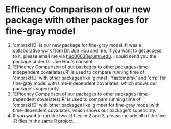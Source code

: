 # Efficency Comparison of our new package with other packages for fine-gray model

1. 'cmprskHD' is our new package for fine-gray model. It was a collaborative work from Dr. Jue Hou and me. If you want to get access to it, please email me via huo00030@umn.edu. I could send you the package under Dr. Jue Hou's consent.
2. 'Efficency Comparison of our packages to other packages (time-independent covariates).R' is used to compare running time of 'cmprskHD' with other packages like 'glmnet', 'fastcmprsk' and 'crrp' for fine-gray model with time-independent covariates, which shows our package's  superiority.
3. 'Efficency Comparison of our packages to other packages (time-dependent covariates).R' is used to compare running time of 'cmprskHD' with other packages like 'glmnet'for fine-gray model with time-dependent covariates, which shows our package's  superiority.
4. If you want to run the two .R files in 2 and 3, please include all of the five .R files in the same R project.
